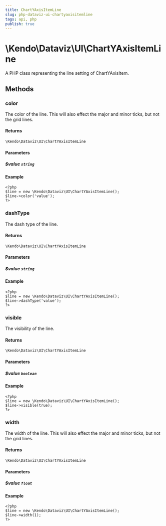 ```yaml
---
title: ChartYAxisItemLine
slug: php-dataviz-ui-chartyaxisitemline
tags: api, php
publish: true
---
```


# \Kendo\Dataviz\UI\ChartYAxisItemLine

A PHP class representing the line setting of ChartYAxisItem.


## Methods

### color
The color of the line. This will also effect the major and minor ticks, but
not the grid lines.

#### Returns
`\Kendo\Dataviz\UI\ChartYAxisItemLine`

#### Parameters

##### $value `string`



#### Example 
    <?php
    $line = new \Kendo\Dataviz\UI\ChartYAxisItemLine();
    $line->color('value');
    ?>

### dashType
The dash type of the line.

#### Returns
`\Kendo\Dataviz\UI\ChartYAxisItemLine`

#### Parameters

##### $value `string`



#### Example 
    <?php
    $line = new \Kendo\Dataviz\UI\ChartYAxisItemLine();
    $line->dashType('value');
    ?>

### visible
The visibility of the line.

#### Returns
`\Kendo\Dataviz\UI\ChartYAxisItemLine`

#### Parameters

##### $value `boolean`



#### Example 
    <?php
    $line = new \Kendo\Dataviz\UI\ChartYAxisItemLine();
    $line->visible(true);
    ?>

### width
The width of the line. This will also effect the major and minor ticks, but
not the grid lines.

#### Returns
`\Kendo\Dataviz\UI\ChartYAxisItemLine`

#### Parameters

##### $value `float`



#### Example 
    <?php
    $line = new \Kendo\Dataviz\UI\ChartYAxisItemLine();
    $line->width(1);
    ?>

